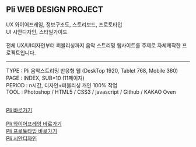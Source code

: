 ## Pli WEB DESIGN PROJECT

UX 와이어프레임, 정보구조도, 스토리보드, 프로토타입<br>
UI 시안디자인, 스타일가이드<br><br>
전체 UX/UI디자인부터 퍼블리싱까지 음악 스트리밍 웹사이트를 주제로 자체제작한 프로젝트입니다.

<hr>
TYPE : Pli 음악스트리밍 반응형 웹 (DeskTop 1920, Tablet 768, Mobile 360) <br>
PAGE : INDEX, SUB*10 (11페이지)<br>
PERIOD : n시간, 디자인+퍼블리싱 개인 100% 작업<br>
TOOL : Photoshop / HTML5 / CSS3 / javascript / Github / KAKAO Oven<br><br>


[Pli 바로가기](https://eunbi1228.github.io/EB-ENT/index.html)<br><br>
[Pli 와이어프레임 바로가기](https://ovenapp.io/view/Q7kIWDn0NdFcBQvGuKW9jqXfuuMkpiaB/wumW9)<br>
[Pli 프로토타입 바로가기](https://ovenapp.io/view/KRZkuuyfC7Y900JTiaiRfb7KeXNOzbBF/wumW9)<br>
[Pli 시안디자인](https://github.com/eunbi1228/Pli/tree/main/photoshop)<br>
